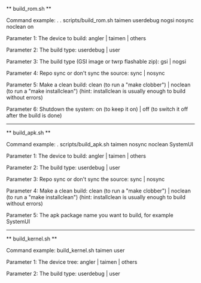 ** build_rom.sh **

Command example:	 .  . scripts/build_rom.sh taimen userdebug nogsi nosync noclean on
 
Parameter 1: The device to build: angler | taimen | others

Parameter 2: The build type: userdebug | user

Parameter 3: The build type (GSI image or twrp flashable zip): gsi | nogsi

Parameter 4: Repo sync or don't sync the source: sync | nosync

Parameter 5: Make a clean build: clean (to run a "make clobber") | noclean (to run a "make installclean") (hint: installclean is usually enough to build without errors)

Parameter 6: Shutdown the system: on (to keep it on) | off (to switch it off after the build is done)


----------------

** build_apk.sh **

Command example: . scripts/build_apk.sh taimen nosync noclean SystemUI
 
Parameter 1: The device to build: angler | taimen | others

Parameter 2: The build type: userdebug | user

Parameter 3: Repo sync or don't sync the source: sync | nosync

Parameter 4: Make a clean build: clean (to run a "make clobber") | noclean (to run a "make installclean") (hint: installclean is usually enough to build without errors)

Parameter 5: The apk package name you want to build, for example SystemUI


---------------------

** build_kernel.sh **

Command example: build_kernel.sh taimen user

Parameter 1: The device tree: angler | taimen | others

Parameter 2: The build type: userdebug | user
